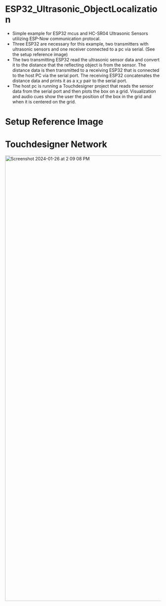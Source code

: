 # ESP32_Ultrasonic_ObjectLocalization
- Simple example for ESP32 mcus and HC-SR04 Ultrasonic Sensors utilizing ESP-Now communication protocal.
- Three ESP32 are necessary for this example, two transmitters with ultrasonic sensors and one receiver connected to a pc via serial. (See the setup reference image)
- The two transmitting ESP32 read the ultrasonic sensor data and convert it to the distance that the reflecting object is from the sensor. The distance data is then transmitted to a receiving ESP32 that is connected to the host PC via the serial port. The receiving ESP32 concatenates the distance data and prints it as a x,y pair to the serial port. 
- The host pc is running a Touchdesigner project that reads the sensor data from the serial port and then plots the box on a grid. Visualization and audio cues show the user the position of the box in the grid and when it is centered on the grid. 

# Setup Reference Image

# Touchdesigner Network
<img width="1440" alt="Screenshot 2024-01-26 at 2 09 08 PM" src="https://github.com/p3price/ESP32_Ultrasonic_ObjectLocalization/assets/126983543/2425ae53-b865-4583-8d2c-0711997e7d6b">
